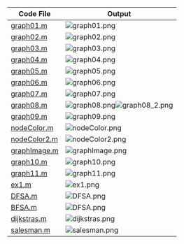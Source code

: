| Code File | Output |
|-----------|--------|
|[graph01.m](./Codes/graph01.m)|![graph01.png](./Output/graph01.png)|
|[graph02.m](./Codes/graph02.m)|![graph02.png](./Output/graph02.png)|
|[graph03.m](./Codes/graph03.m)|![graph03.png](./Output/graph03.png)|
|[graph04.m](./Codes/graph04.m)|![graph04.png](./Output/graph04.png)|
|[graph05.m](./Codes/graph05.m)|![graph05.png](./Output/graph05.png)|
|[graph06.m](./Codes/Adajecncy.m)|![graph06.png](./Output/Adajecncy.png)|
|[graph07.m](./Codes/graph07.m)|![graph07.png](./Output/graph07.png)|
|[graph08.m](./Codes/graph08.m)|![graph08.png](./Output/graph08.png)![graph08_2.png](./Output/graph08_2.png)|
|[graph09.m](./Codes/Adajecncy2.m)|![graph09.png](./Output/Adajecncy2.png)|
|[nodeColor.m](./Codes/nodeColor.m)|![nodeColor.png](./Output/nodeColor.png)|
|[nodeColor2.m](./Codes/nodeColor2.m)|![nodeColor2.png](./Output/nodeColor2.png)|
|[graphImage.m](./Codes/graphImage.m)|![graphImage.png](./Output/graphImage.PNG)|
|[graph10.m](./Codes/graph10.m)|![graph10.png](./Output/10.png)|
|[graph11.m](./Codes/graph11.m)|![graph11.png](./Output/11.png)|
|[ex1.m](./Codes/ex1.m)|![ex1.png](./Output/ex1.jpeg)|
|[DFSA.m](./Codes/DFSA.m)|![DFSA.png](./Output/DFSA.png)|
|[BFSA.m](./Codes/DFSA.m)|![DFSA.png](./Output/BFSA.png)|
|[dijkstras.m](./Codes/dijkstras.m)|![dijkstras.png](./Output/dijkstras.png)|
|[salesman.m](./Codes/salesman.m)|![salesman.png](./Output/salesman.png)|
